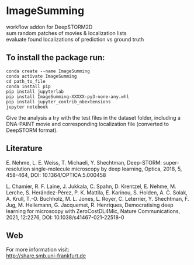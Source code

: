 # ImageSumming

workflow addon for DeepSTORM2D </br>
sum random patches of movies & localization lists </br>
evaluate found localizations of prediction vs ground truth 

## To install the package run:
```
conda create --name ImageSumming
conda activate ImageSumming
cd path_to_file
conda install pip
pip install jupyterlab
pip install ImageSumming-XXXXX-py3-none-any.whl
pip install jupyter_contrib_nbextensions
jupyter notebook 
```
Give the analysis a try with the test files in the dataset folder, including a DNA-PAINT movie and corresponding localization file (converted to DeepSTORM format).

## Literature
E. Nehme, L. E. Weiss, T. Michaeli, Y. Shechtman, Deep-STORM: super-resolution single-molecule microscopy by deep
learning, Optica, 2018, 5, 458-464, DOI: 10.1364/OPTICA.5.000458

L. Chamier, R. F. Laine, J. Jukkala, C. Spahn, D. Krentzel, E. Nehme, M. Lerche, S. Herández-Pérez, P. K. Mattila,
E. Karinou, S. Holden, A. C. Solak, A. Krull, T.-O. Buchholz, M. L. Jones, L. Royer, C. Leterrier, Y. Shechtman, F. Jug,
M. Heilemann, G. Jacquemet, R. Henriques, Democratising deep learning for microscopy with ZeroCostDL4Mic,
Nature Communications, 2021, 12:2276, DOI: 10.1038/s41467-021-22518-0


## Web
For more information visit:  </br>
http://share.smb.uni-frankfurt.de  </br>

